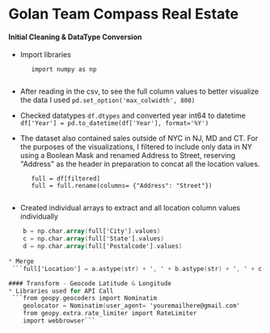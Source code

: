 # Golan Team Compass Real Estate

#### Initial Cleaning & DataType Conversion

* Import libraries

  ```import pandas as pd
     import numpy as np
     
* After reading in the csv, to see the full column values to better visualize the data I used ```pd.set_option('max_colwidth', 800)```
* Checked datatypes ```df.dtypes``` and converted year int64 to datetime  ```df['Year'] = pd.to_datetime(df['Year'], format='%Y')```
* The dataset also contained sales outside of NYC in NJ, MD and CT. For the purposes of the visualizations, I filtered to include only data in NY using a Boolean Mask and renamed Address to Street, reserving "Address" as the header in preparation to concat all the location values.
  
  ```filtered = df['State'] == 'New York'
     full = df[filtered] 
     full = full.rename(columns= {"Address": "Street"})
     
* Created individual arrays to extract and all location column values individually
 
 ```a = np.char.array(full['Street'].values)
     b = np.char.array(full['City'].values)
     c = np.char.array(full['State'].values)
     d = np.char.array(full['Postalcode'].values)
     
* Merge 
  ```full['Location'] = a.astype(str) + ', ' + b.astype(str) + ', ' + c.astype(str) + ', ' + d.astype(str)```

#### Transform - Geocode Latitude & Longitude 
* Libraries used for API Call
  ```from geopy.geocoders import Nominatim
     geolocator = Nominatim(user_agent= 'youremailhere@gmail.com'
     from geopy.extra.rate_limiter import RateLimiter
     import webbrowser```

